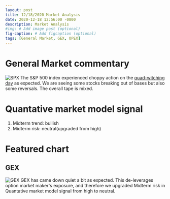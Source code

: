 ```yaml
---
layout: post
title: 12/18/2020 Market Analysis
date: 2020-12-18 12:56:00 -0800
description: Market Analysis
#img: # Add image post (optional)
fig-caption: # Add figcaption (optional)
tags: [General Market, GEX, OPEX]
---
```

# General Market commentary
![SPX]({{site.baseurl}}/assets/img/2020-12-17/SPX-d.jpg)
The S&P 500 index experienced choppy action on the [quad-witching day](https://www.marketwatch.com/story/what-will-quad-witching-mean-for-the-stock-market-trade-on-friday-11600371672) as expected. 
We are seeing some stocks breaking out of bases but also some reversals. The overall tape is mixed.

# Quantative market model signal
1. Midterm trend: bullish
2. Midterm risk: neutral(upgraded from high)

# Featured chart
## GEX
![GEX]({{site.baseurl}}/assets/img/2020-12-18/GEX-d.jpg)
GEX has came down quiet a bit as expected. This de-leverages option market maker's exposure, and therefore we upgraded Midterm risk in Quantative market model signal from high to neutral.
